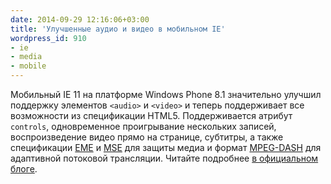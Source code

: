 ```yaml
---
date: 2014-09-29 12:16:06+03:00
title: 'Улучшенные аудио и видео в мобильном IE'
wordpress_id: 910
- ie
- media
- mobile
---
```


Мобильный IE 11 на платформе Windows Phone 8.1 значительно улучшил поддержку элементов `<audio>` и `<video>` и теперь поддерживает все возможности из спецификации HTML5. Поддерживается атрибут `controls`, одновременное проигрывание нескольких записей, воспроизведение видео прямо на странице, субтитры, а также спецификации [EME](http://www.w3.org/TR/encrypted-media/) и [MSE](http://www.w3.org/TR/media-source/) для защиты медиа и формат [MPEG-DASH](http://dashif.org/mpeg-dash/) для адаптивной потоковой трансляции. Читайте подробнее [в официальном блоге](http://blogs.msdn.com/b/ie/archive/2014/09/26/html5-audio-and-video-improvements-for-windows-phone-8-1.aspx).
